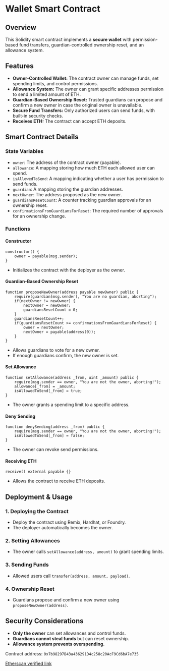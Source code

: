 # Wallet Smart Contract

## Overview

This Solidity smart contract implements a **secure wallet** with permission-based fund transfers, guardian-controlled ownership reset, and an allowance system.

## Features

- **Owner-Controlled Wallet:** The contract owner can manage funds, set spending limits, and control permissions.
- **Allowance System:** The owner can grant specific addresses permission to send a limited amount of ETH.
- **Guardian-Based Ownership Reset:** Trusted guardians can propose and confirm a new owner in case the original owner is unavailable.
- **Secure Fund Transfers:** Only authorized users can send funds, with built-in security checks.
- **Receives ETH:** The contract can accept ETH deposits.

## Smart Contract Details

### State Variables

- `owner`: The address of the contract owner (payable).
- `allowance`: A mapping storing how much ETH each allowed user can spend.
- `isAllowedToSend`: A mapping indicating whether a user has permission to send funds.
- `guardian`: A mapping storing the guardian addresses.
- `nextOwner`: The address proposed as the new owner.
- `guardiansResetCount`: A counter tracking guardian approvals for an ownership reset.
- `confirmationsFromGuardiansForReset`: The required number of approvals for an ownership change.

### Functions

#### **Constructor**

```solidity
constructor() {
    owner = payable(msg.sender);
}
```

- Initializes the contract with the deployer as the owner.

#### **Guardian-Based Ownership Reset**

```solidity
function proposeNewOwner(address payable newOwner) public {
    require(guardian[msg.sender], "You are no guardian, aborting");
    if(nextOwner != newOwner) {
        nextOwner = newOwner;
        guardiansResetCount = 0;
    }
    guardiansResetCount++;
    if(guardiansResetCount >= confirmationsFromGuardiansForReset) {
        owner = nextOwner;
        nextOwner = payable(address(0));
    }
}
```

- Allows guardians to vote for a new owner.
- If enough guardians confirm, the new owner is set.

#### **Set Allowance**

```solidity
function setAllowance(address _from, uint _amount) public {
    require(msg.sender == owner, "You are not the owner, aborting!");
    allowance[_from] = _amount;
    isAllowedToSend[_from] = true;
}
```

- The owner grants a spending limit to a specific address.

#### **Deny Sending**

```solidity
function denySending(address _from) public {
    require(msg.sender == owner, "You are not the owner, aborting!");
    isAllowedToSend[_from] = false;
}
```

- The owner can revoke send permissions.

#### **Receiving ETH**

```solidity
receive() external payable {}
```

- Allows the contract to receive ETH deposits.

## Deployment & Usage

### **1. Deploying the Contract**

- Deploy the contract using Remix, Hardhat, or Foundry.
- The deployer automatically becomes the owner.

### **2. Setting Allowances**

- The owner calls `setAllowance(address, amount)` to grant spending limits.

### **3. Sending Funds**

- Allowed users call `transfer(address, amount, payload)`.

### **4. Ownership Reset**

- Guardians propose and confirm a new owner using `proposeNewOwner(address)`.

## Security Considerations

- **Only the owner** can set allowances and control funds.
- **Guardians cannot steal funds** but can reset ownership.
- **Allowance system prevents overspending**.

Contract address:
``` 0x7b98297B43a436291D4c258c20AcF9Cd6bA7e735 ```

[Etherscan verified link](https://sepolia.etherscan.io/address/0x7b98297B43a436291D4c258c20AcF9Cd6bA7e735#code)
